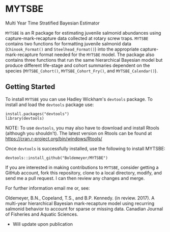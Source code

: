 # MYTSBE
Multi Year Time Stratified Bayesian Estimator

`MYTSBE` is an R package for estimating juvenile salmonid abundances using capture-mark-recapture data collected at rotary screw traps. `MYTSBE` contains two functions for formatting juvenile salmonid data (`Chinook_Format()` and `Steelhead_Format()`) into the appropriate capture-mark-recapture format needed for the `MYTSBE` model. The package also contains three functions that run the same hierarchical Bayesian model but produce different life-stage and cohort summaries dependent on the species (`MYTSBE_Cohort()`, `MYTSBE_Cohort_Fry()`, and `MYTSBE_Calendar()`). 


## Getting Started

To install `MYTSBE` you can use Hadley Wickham's `devtools` package. To install and load the `devtools` package use:
```
install.packages("devtools")
library(devtools)
```
NOTE: To use `devtools`, you may also have to download and install Rtools (although you shouldn't). The latest version on Rtools can be found at
https://cran.r-project.org/bin/windows/Rtools/

Once `devtools` is successfully installed, use the following to install MYTSBE:
```
devtools::install_github("Boldemeyer/MYTSBE")
```
If you are interested in making contributions to `MYTSBE`, consider getting a GitHub account, fork this repository, clone to a local directory, modify, and send me a pull request. I can then review any changes and merge.

For further information email me or, see:

Oldemeyer, B.N., Copeland, T.S., and B.P. Kennedy. (in review. 2017). A multi-year hierarchical Bayesian mark-recapture model using recurring salmonid behavior to account for sparse or missing data. Canadian Journal of Fisheries and Aquatic Sciences. 

* Will update upon publication
